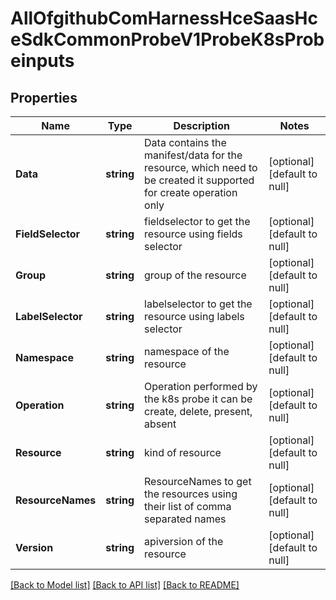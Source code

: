 # AllOfgithubComHarnessHceSaasHceSdkCommonProbeV1ProbeK8sProbeinputs

## Properties
Name | Type | Description | Notes
------------ | ------------- | ------------- | -------------
**Data** | **string** | Data contains the manifest/data for the resource, which need to be created it supported for create operation only | [optional] [default to null]
**FieldSelector** | **string** | fieldselector to get the resource using fields selector | [optional] [default to null]
**Group** | **string** | group of the resource | [optional] [default to null]
**LabelSelector** | **string** | labelselector to get the resource using labels selector | [optional] [default to null]
**Namespace** | **string** | namespace of the resource | [optional] [default to null]
**Operation** | **string** | Operation performed by the k8s probe it can be create, delete, present, absent | [optional] [default to null]
**Resource** | **string** | kind of resource | [optional] [default to null]
**ResourceNames** | **string** | ResourceNames to get the resources using their list of comma separated names | [optional] [default to null]
**Version** | **string** | apiversion of the resource | [optional] [default to null]

[[Back to Model list]](../README.md#documentation-for-models) [[Back to API list]](../README.md#documentation-for-api-endpoints) [[Back to README]](../README.md)


